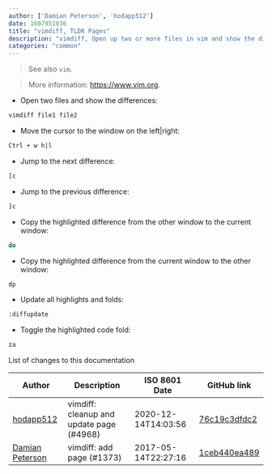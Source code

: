 ```yaml
---
author: ['Damian Peterson', 'hodapp512']
date: 1607951036
title: "vimdiff, TLDR Pages"
description: "vimdiff, Open up two or more files in vim and show the differences between them."
categories: "common"
---
```

> See also `vim`.

> More information: <https://www.vim.org>.

- Open two files and show the differences:

```bash
vimdiff file1 file2
```

- Move the cursor to the window on the left|right:

```bash
Ctrl + w h|l
```

- Jump to the next difference:

```bash
[c
```

- Jump to the previous difference:

```bash
]c
```

- Copy the highlighted difference from the other window to the current window:

```bash
do
```

- Copy the highlighted difference from the current window to the other window:

```bash
dp
```

- Update all highlights and folds:

```bash
:diffupdate
```

- Toggle the highlighted code fold:

```bash
za
```
List of changes to this documentation


Author | Description | ISO 8601 Date | GitHub link
------|-----|-----|-----
[hodapp512](mailto:hodapp512@gmail.com) | vimdiff: cleanup and update page (#4968) | 2020-12-14T14:03:56 | [76c19c3dfdc2](https://github.com/tldr-pages/tldr/commit/76c19c3dfdc2dfda918cea09dd9efa3dec8fb56b)
[Damian Peterson](mailto:damian@peterson.nz) | vimdiff: add page (#1373) | 2017-05-14T22:27:16 | [1ceb440ea489](https://github.com/tldr-pages/tldr/commit/1ceb440ea48957130f905c2cc37aadcea6437e7f)

